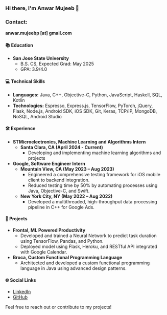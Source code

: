 ### Hi there, I'm Anwar Mujeeb 👋

### Contact: 
**anwar.mujeebp [at] gmail.com**

#### 📚 Education
- **San Jose State University**
  - B.S. CS, Expected Grad: May 2025
  - GPA: 3.9/4.0

#### 💻 Technical Skills
- **Languages:** Java, C++, Objective-C, Python, JavaScript, Haskell, SQL, Kotlin
- **Technologies:** Espresso, Express.js, TensorFlow, PyTorch, jQuery, Flask, Node.js, Android SDK, iOS SDK, Git, Keras, TCP/IP, MongoDB, NoSQL, Android Studio

#### 🛠 Experience
- **STMicroelectronics, Machine Learning and Algorithms Intern**
  - **Santa Clara, CA (April 2024 - Current)**
      - Developing and implementing machine learning algorithms and projects
- **Google, Software Engineer Intern**
  - **Mountain View, CA (May 2023 – Aug 2023)**
    - Engineered a comprehensive testing framework for iOS mobile client to backend integration.
    - Reduced testing time by 50% by automating processes using Java, Objective-C, and Swift.
  - **New York City, NY (May 2022 – Aug 2022)**
    - Developed a multithreaded, high-throughput data processing pipeline in C++ for Google Ads.

#### 🌟 Projects
- **Frontal, ML Powered Productivity**
  - Developed and trained a Neural Network to predict task duration using TensorFlow, Pandas, and Python.
  - Deployed model using Flask, Heroku, and RESTful API integrated with Google Calendar.
- **Broca, Custom Functional Programming Language**
  - Architected and developed a custom functional programming language in Java using advanced design patterns.

#### 🌐 Social Links
- [LinkedIn](https://linkedin.com/in/anwarmujeeb)
- [GitHub](https://github.com/anwarmp)

Feel free to reach out or contribute to my projects!
